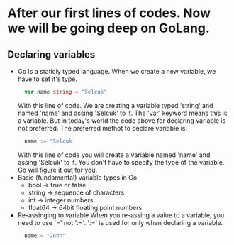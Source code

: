 # After our first lines of codes. Now we will be going deep on GoLang.

## Declaring variables

- Go is a staticly typed language. When we create a new variable, we have to set it's type.
  ```go
    var name string = "Selcuk"
  ```
  With this line of code. We are creating a variable typed 'string' and named 'name' and assing 'Selcuk' to it. The 'var' keyword means this is a variable.
  But in today's world the code above for declaring variable is not preferred. The preferred methot to declare variable is:
  ```go
    name := "Selcuk
  ```
  With this line of code you will create a variable named 'name' and assing 'Selcuk' to it. You don't have to specify the type of the variable. Go will figure it out for you.
- Basic (fundamental) variable types in Go
  - bool -> true or false
  - string -> sequence of characters
  - int -> integer numbers
  - float64 -> 64bit floating point numbers
- Re-assinging to variable
  When you re-assing a value to a variable, you need to use '=' not ':='. ':=' is used for only when declaring a variable.
  ```go
    name = "John"
  ```
